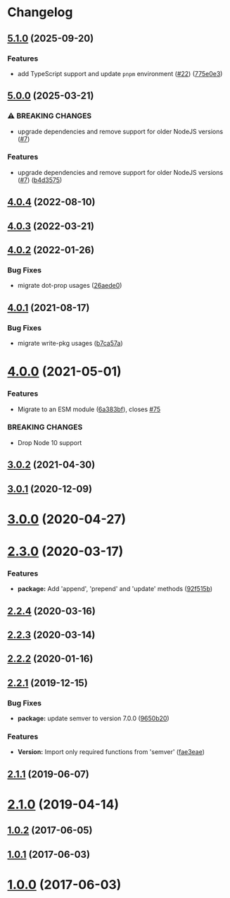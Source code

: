 # Changelog

## [5.1.0](https://github.com/panz3r/update-pkg-extended/compare/v5.0.0...v5.1.0) (2025-09-20)


### Features

* add TypeScript support and update `pnpm` environment ([#22](https://github.com/panz3r/update-pkg-extended/issues/22)) ([775e0e3](https://github.com/panz3r/update-pkg-extended/commit/775e0e3dab13018e2fee91ae67545654f260bf20))

## [5.0.0](https://github.com/panz3r/update-pkg-extended/compare/v4.0.4...v5.0.0) (2025-03-21)


### ⚠ BREAKING CHANGES

* upgrade dependencies and remove support for older NodeJS versions ([#7](https://github.com/panz3r/update-pkg-extended/issues/7))

### Features

* upgrade dependencies and remove support for older NodeJS versions ([#7](https://github.com/panz3r/update-pkg-extended/issues/7)) ([b4d3575](https://github.com/panz3r/update-pkg-extended/commit/b4d357585931dc71c4b006289a7203127067090c))

## [4.0.4](https://github.com/panz3r/update-pkg-extended/compare/v4.0.3...v4.0.4) (2022-08-10)

## [4.0.3](https://github.com/panz3r/update-pkg-extended/compare/v4.0.2...v4.0.3) (2022-03-21)

## [4.0.2](https://github.com/panz3r/update-pkg-extended/compare/v4.0.1...v4.0.2) (2022-01-26)


### Bug Fixes

* migrate dot-prop usages ([26aede0](https://github.com/panz3r/update-pkg-extended/commit/26aede0303fcba989a8b2daa4da232b90cc1ff95))

## [4.0.1](https://github.com/panz3r/update-pkg-extended/compare/v4.0.0...v4.0.1) (2021-08-17)


### Bug Fixes

* migrate write-pkg usages ([b7ca57a](https://github.com/panz3r/update-pkg-extended/commit/b7ca57ad58900b0b10e9486add72a80ab4a6641c))

# [4.0.0](https://github.com/panz3r/update-pkg-extended/compare/v3.0.2...v4.0.0) (2021-05-01)


### Features

* Migrate to an ESM module ([6a383bf](https://github.com/panz3r/update-pkg-extended/commit/6a383bf2ca66c892c3fda5a0adaafc4408607058)), closes [#75](https://github.com/panz3r/update-pkg-extended/issues/75)


### BREAKING CHANGES

* Drop Node 10 support

## [3.0.2](https://github.com/panz3r/update-pkg-extended/compare/v3.0.1...v3.0.2) (2021-04-30)

## [3.0.1](https://github.com/panz3r/update-pkg-extended/compare/v3.0.0...v3.0.1) (2020-12-09)



# [3.0.0](https://github.com/panz3r/update-pkg-extended/compare/v3.0.0...v3.0.1) (2020-04-27)



# [2.3.0](https://github.com/panz3r/update-pkg-extended/compare/v3.0.0...v3.0.1) (2020-03-17)


### Features

* **package:** Add 'append', 'prepend' and 'update' methods ([92f515b](https://github.com/panz3r/update-pkg-extended/commit/92f515b04e6dfea8a0450f105351997ecaf6449b))



## [2.2.4](https://github.com/panz3r/update-pkg-extended/compare/v3.0.0...v3.0.1) (2020-03-16)



## [2.2.3](https://github.com/panz3r/update-pkg-extended/compare/v3.0.0...v3.0.1) (2020-03-14)



## [2.2.2](https://github.com/panz3r/update-pkg-extended/compare/v3.0.0...v3.0.1) (2020-01-16)



## [2.2.1](https://github.com/panz3r/update-pkg-extended/compare/v3.0.0...v3.0.1) (2019-12-15)


### Bug Fixes

* **package:** update semver to version 7.0.0 ([9650b20](https://github.com/panz3r/update-pkg-extended/commit/9650b207abbfc197f828168e510c79fcd21c16ea))


### Features

* **Version:** Import only required functions from 'semver' ([fae3eae](https://github.com/panz3r/update-pkg-extended/commit/fae3eaeb2c04d91929ad198561f915baa0d55fc2))



## [2.1.1](https://github.com/panz3r/update-pkg-extended/compare/v3.0.0...v3.0.1) (2019-06-07)



# [2.1.0](https://github.com/panz3r/update-pkg-extended/compare/v3.0.0...v3.0.1) (2019-04-14)



## [1.0.2](https://github.com/panz3r/update-pkg-extended/compare/v3.0.0...v3.0.1) (2017-06-05)



## [1.0.1](https://github.com/panz3r/update-pkg-extended/compare/v3.0.0...v3.0.1) (2017-06-03)



# [1.0.0](https://github.com/panz3r/update-pkg-extended/compare/v3.0.0...v3.0.1) (2017-06-03)

